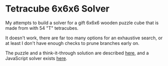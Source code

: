 Tetracube 6x6x6 Solver
======================

My attempts to build a solver for a gift 6x6x6 wooden puzzle cube that is made
from with 54 "T" tetracubes.

It doesn't work, there are far too many options for an exhaustive search, or at
least I don't have enough checks to prune branches early on.

The puzzle and a think-it-through solution are described
[here](http://garethrees.org/2010/01/09/puzzle/), and a JavaScript solver
exists [here](http://tetracube.wtf/).
